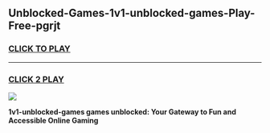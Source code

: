 
## Unblocked-Games-1v1-unblocked-games-Play-Free-pgrjt
<h3>
<a href="https://premium76.site?title=1v1-unblocked-games&ref=23A">CLICK TO PLAY</a></h3>
<hr>

<h3>
<a href="https://premium76.site?title=1v1-unblocked-games&ref=23A">CLICK 2 PLAY</a>
  
</h3>

<a href="https://premium76.site?title=1v1-unblocked-games&ref=23A"><img src="https://clearcache.store/games.png"></a>


**1v1-unblocked-games games unblocked: Your Gateway to Fun and Accessible Online Gaming**

